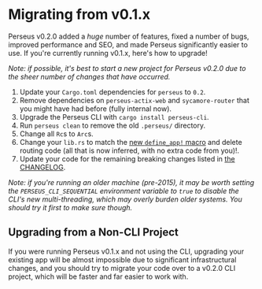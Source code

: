 # Migrating from v0.1.x

Perseus v0.2.0 added a *huge* number of features, fixed a number of bugs, improved performance and SEO, and made Perseus significantly easier to use. If you're currently running v0.1.x, here's how to upgrade!

*Note: if possible, it's best to start a new project for Perseus v0.2.0 due to the sheer number of changes that have occurred.*

1. Update your `Cargo.toml` dependencies for `perseus` to `0.2`.
2. Remove dependencies on `perseus-actix-web` and `sycamore-router` that you might have had before (fully internal now).
3. Upgrade the Perseus CLI with `cargo install perseus-cli`.
4. Run `perseus clean` to remove the old `.perseus/` directory.
5. Change all `Rc`s to `Arc`s.
6. Change your `lib.rs` to match the [new `define_app!` macro](./define-app.md) and delete routing code (all that is now inferred, with no extra code from you)!.
7. Update your code for the remaining breaking changes listed in [the CHANGELOG]().

*Note: if you're running an older machine (pre-2015), it may be worth setting the `PERSEUS_CLI_SEQUENTIAL` environment variable to `true` to disable the CLI's new multi-threading, which may overly burden older systems. You should try it first to make sure though.*

## Upgrading from a Non-CLI Project

If you were running Perseus v0.1.x and not using the CLI, upgrading your existing app will be almost impossible due to significant infrastructural changes, and you should try to migrate your code over to a v0.2.0 CLI project, which will be faster and far easier to work with.
